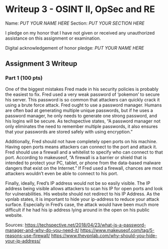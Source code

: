 Writeup 3 - OSINT II, OpSec and RE
======

Name: *PUT YOUR NAME HERE*
Section: *PUT YOUR SECTION HERE*

I pledge on my honor that I have not given or received any unauthorized assistance on this assignment or examination.

Digital acknowledgement of honor pledge: *PUT YOUR NAME HERE*

## Assignment 3 Writeup

### Part 1 (100 pts)
One of the biggest mistakes Fred made in his security policies is probably the easiest to fix.  Fred used a very weak password of ‘pokemon’ to secure his server.  This password is so common that attackers can quickly crack it using a brute force attack.  Fred ought to use a password manager.  Humans are often bad at generating multiple unique passwords, but if he uses a password manager, he only needs to generate one strong password, and his logins will be secure.  As techspective states, “A password manager not only eliminates the need to remember multiple passwords, it also ensures that your passwords are stored safely with using encryption.”

Additionally, Fred should not have completely open ports on his machine.  Having open ports means attackers can connect to the port and attack it.  Fred should use a firewall and a whitelist to specify who can connect to that port.  According to makeuseof, “A firewall is a barrier or shield that is intended to protect your PC, tablet, or phone from the data-based malware dangers that exist on the Internet.”  If Fred used a firewall, chances are most attackers wouldn’t even be able to connect to his port.

Finally, ideally, Fred’s IP address would not be so easily visible.  The IP address being visible allows attackers to scan his IP for open ports and look for vulnerabilities.  His website should not redirect to his IP Address.  As the vpnlab states, it is important to hide your ip-address to reduce your attack surface.  Especially in Fred’s case, the attack would have been much more difficult if he had his ip address lying around in the open on his public website.  

Sources:
https://techspective.net/2018/04/23/what-is-a-password-manager-and-why-do-you-need-it/
https://www.makeuseof.com/tag/5-reasons-use-firewall/
https://www.thevpnlab.com/why-should-you-hide-your-ip-address/

